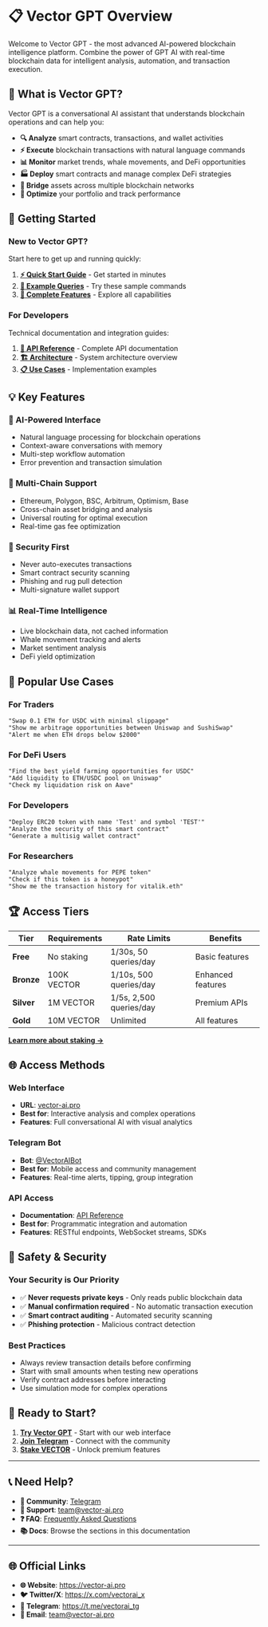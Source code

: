 # 📋 Vector GPT Overview

Welcome to Vector GPT - the most advanced AI-powered blockchain intelligence platform. Combine the power of GPT AI with real-time blockchain data for intelligent analysis, automation, and transaction execution.

## 🚀 **What is Vector GPT?**

Vector GPT is a conversational AI assistant that understands blockchain operations and can help you:

- **🔍 Analyze** smart contracts, transactions, and wallet activities
- **⚡ Execute** blockchain transactions with natural language commands  
- **📊 Monitor** market trends, whale movements, and DeFi opportunities
- **🏭 Deploy** smart contracts and manage complex DeFi strategies
- **🔗 Bridge** assets across multiple blockchain networks
- **🎯 Optimize** your portfolio and track performance

## 🎯 **Getting Started**

### **New to Vector GPT?**
Start here to get up and running quickly:

1. **[⚡ Quick Start Guide](quick-start.md)** - Get started in minutes
2. **[💬 Example Queries](example-queries.md)** - Try these sample commands
3. **[💎 Complete Features](comprehensive-features.md)** - Explore all capabilities

### **For Developers**
Technical documentation and integration guides:

1. **[🔧 API Reference](api-reference.md)** - Complete API documentation
2. **[🏗️ Architecture](architecture/README.md)** - System architecture overview
3. **[📋 Use Cases](use-cases.md)** - Implementation examples

## 💡 **Key Features**

### **🤖 AI-Powered Interface**
- Natural language processing for blockchain operations
- Context-aware conversations with memory
- Multi-step workflow automation
- Error prevention and transaction simulation

### **🔗 Multi-Chain Support**
- Ethereum, Polygon, BSC, Arbitrum, Optimism, Base
- Cross-chain asset bridging and analysis
- Universal routing for optimal execution
- Real-time gas fee optimization

### **🔐 Security First**
- Never auto-executes transactions
- Smart contract security scanning
- Phishing and rug pull detection
- Multi-signature wallet support

### **📊 Real-Time Intelligence**
- Live blockchain data, not cached information
- Whale movement tracking and alerts
- Market sentiment analysis
- DeFi yield optimization

## 🎯 **Popular Use Cases**

### **For Traders**
```
"Swap 0.1 ETH for USDC with minimal slippage"
"Show me arbitrage opportunities between Uniswap and SushiSwap"
"Alert me when ETH drops below $2000"
```

### **For DeFi Users**
```
"Find the best yield farming opportunities for USDC"
"Add liquidity to ETH/USDC pool on Uniswap"
"Check my liquidation risk on Aave"
```

### **For Developers**
```
"Deploy ERC20 token with name 'Test' and symbol 'TEST'"
"Analyze the security of this smart contract"
"Generate a multisig wallet contract"
```

### **For Researchers**
```
"Analyze whale movements for PEPE token"
"Check if this token is a honeypot"
"Show me the transaction history for vitalik.eth"
```

## 🏆 **Access Tiers**

| Tier | Requirements | Rate Limits | Benefits |
|------|-------------|-------------|----------|
| **Free** | No staking | 1/30s, 50 queries/day | Basic features |
| **Bronze** | 100K VECTOR | 1/10s, 500 queries/day | Enhanced features |
| **Silver** | 1M VECTOR | 1/5s, 2,500 queries/day | Premium APIs |
| **Gold** | 10M VECTOR | Unlimited | All features |

**[Learn more about staking →](../../token-and-economics/staking.md)**

## 🌐 **Access Methods**

### **Web Interface**
- **URL**: [vector-ai.pro](https://vector-ai.pro)
- **Best for**: Interactive analysis and complex operations
- **Features**: Full conversational AI with visual analytics

### **Telegram Bot**
- **Bot**: [@VectorAIBot](https://t.me/VectorAIBot)
- **Best for**: Mobile access and community management
- **Features**: Real-time alerts, tipping, group integration

### **API Access**
- **Documentation**: [API Reference](api-reference.md)
- **Best for**: Programmatic integration and automation
- **Features**: RESTful endpoints, WebSocket streams, SDKs

## 🔐 **Safety & Security**

### **Your Security is Our Priority**
- ✅ **Never requests private keys** - Only reads public blockchain data
- ✅ **Manual confirmation required** - No automatic transaction execution
- ✅ **Smart contract auditing** - Automated security scanning
- ✅ **Phishing protection** - Malicious contract detection

### **Best Practices**
- Always review transaction details before confirming
- Start with small amounts when testing new operations
- Verify contract addresses before interacting
- Use simulation mode for complex operations

## 🚀 **Ready to Start?**

1. **[Try Vector GPT](https://vector-ai.pro)** - Start with our web interface
2. **[Join Telegram](https://t.me/vectorai_tg)** - Connect with the community
3. **[Stake VECTOR](../../token-and-economics/staking.md)** - Unlock premium features

---

## 📞 **Need Help?**

- **💬 Community**: [Telegram](https://t.me/vectorai_tg)
- **📧 Support**: team@vector-ai.pro
- **❓ FAQ**: [Frequently Asked Questions](../../faq.md)
- **📚 Docs**: Browse the sections in this documentation

---

## 🌐 **Official Links**

- **🌐 Website**: https://vector-ai.pro
- **🐦 Twitter/X**: https://x.com/vectorai_x
- **💬 Telegram**: https://t.me/vectorai_tg
- **📧 Email**: team@vector-ai.pro 